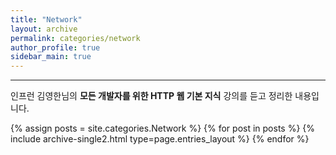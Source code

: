 ```yaml
---
title: "Network"
layout: archive
permalink: categories/network
author_profile: true
sidebar_main: true
---
```


<!-- 공백이 포함되어 있는 카테고리 이름의 경우 site.categories['a b c'] 이런식으로! -->

***

인프런 김영한님의 **모든 개발자를 위한 HTTP 웹 기본 지식** 강의를 듣고 정리한 내용입니다.


{% assign posts = site.categories.Network %}
{% for post in posts %} {% include archive-single2.html type=page.entries_layout %} {% endfor %}
